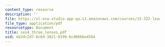 ```yaml
---
content_type: resource
description: ''
file: https://ol-ocw-studio-app-qa.s3.amazonaws.com/courses/15-322-leading-organizations-ii-fall-2003/eb2dc2d70c6d382101996cd066be4564_ses4_three_lenses.pdf
file_type: application/pdf
resourcetype: Document
title: ses4_three_lenses.pdf
uid: eb2dc2d7-0c6d-3821-0199-6cd066be4564
---
```

